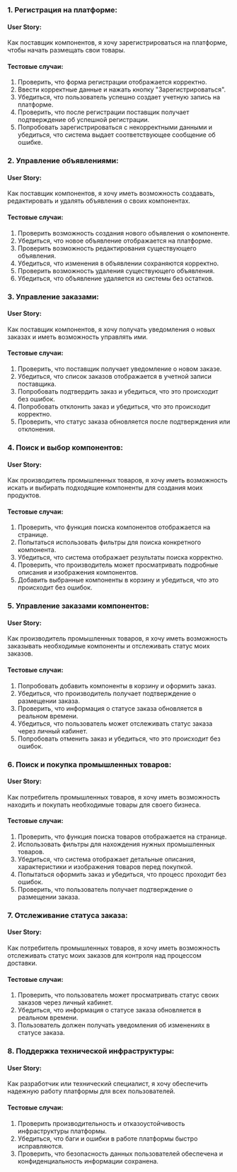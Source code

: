 ### 1. Регистрация на платформе:

#### User Story:

Как поставщик компонентов, я хочу зарегистрироваться на платформе, чтобы начать размещать свои товары.

#### Тестовые случаи:

1. Проверить, что форма регистрации отображается корректно.
2. Ввести корректные данные и нажать кнопку "Зарегистрироваться".
3. Убедиться, что пользователь успешно создает учетную запись на платформе.
4. Проверить, что после регистрации поставщик получает подтверждение об успешной регистрации.
5. Попробовать зарегистрироваться с некорректными данными и убедиться, что система выдает соответствующее сообщение об
   ошибке.

### 2. Управление объявлениями:

#### User Story:

Как поставщик компонентов, я хочу иметь возможность создавать, редактировать и удалять объявления о своих компонентах.

#### Тестовые случаи:

1. Проверить возможность создания нового объявления о компоненте.
2. Убедиться, что новое объявление отображается на платформе.
3. Проверить возможность редактирования существующего объявления.
4. Убедиться, что изменения в объявлении сохраняются корректно.
5. Проверить возможность удаления существующего объявления.
6. Убедиться, что объявление удаляется из системы без остатков.

### 3. Управление заказами:

#### User Story:

Как поставщик компонентов, я хочу получать уведомления о новых заказах и иметь возможность управлять ими.

#### Тестовые случаи:

1. Проверить, что поставщик получает уведомление о новом заказе.
2. Убедиться, что список заказов отображается в учетной записи поставщика.
3. Попробовать подтвердить заказ и убедиться, что это происходит без ошибок.
4. Попробовать отклонить заказ и убедиться, что это происходит корректно.
5. Проверить, что статус заказа обновляется после подтверждения или отклонения.

### 4. Поиск и выбор компонентов:

#### User Story:

Как производитель промышленных товаров, я хочу иметь возможность искать и выбирать подходящие компоненты для создания
моих продуктов.

#### Тестовые случаи:

1. Проверить, что функция поиска компонентов отображается на странице.
2. Попытаться использовать фильтры для поиска конкретного компонента.
3. Убедиться, что система отображает результаты поиска корректно.
4. Проверить, что производитель может просматривать подробные описания и изображения компонентов.
5. Добавить выбранные компоненты в корзину и убедиться, что это происходит без ошибок.

### 5. Управление заказами компонентов:

#### User Story:

Как производитель промышленных товаров, я хочу иметь возможность заказывать необходимые компоненты и отслеживать статус
моих заказов.

#### Тестовые случаи:

1. Попробовать добавить компоненты в корзину и оформить заказ.
2. Убедиться, что производитель получает подтверждение о размещении заказа.
3. Проверить, что информация о статусе заказа обновляется в реальном времени.
4. Убедиться, что пользователь может отслеживать статус заказа через личный кабинет.
5. Попробовать отменить заказ и убедиться, что это происходит без ошибок.

### 6. Поиск и покупка промышленных товаров:

#### User Story:

Как потребитель промышленных товаров, я хочу иметь возможность находить и покупать необходимые товары для своего
бизнеса.

#### Тестовые случаи:

1. Проверить, что функция поиска товаров отображается на странице.
2. Использовать фильтры для нахождения нужных промышленных товаров.
3. Убедиться, что система отображает детальные описания, характеристики и изображения товаров перед покупкой.
4. Попытаться оформить заказ и убедиться, что процесс проходит без ошибок.
5. Проверить, что пользователь получает подтверждение о размещении заказа.

### 7. Отслеживание статуса заказа:

#### User Story:

Как потребитель промышленных товаров, я хочу иметь возможность отслеживать статус моих заказов для контроля над
процессом доставки.

#### Тестовые случаи:

1. Проверить, что пользователь может просматривать статус своих заказов через личный кабинет.
2. Убедиться, что информация о статусе заказа обновляется в реальном времени.
3. Пользователь должен получать уведомления об изменениях в статусе заказа.

### 8. Поддержка технической инфраструктуры:

#### User Story:

Как разработчик или технический специалист, я хочу обеспечить надежную работу платформы для всех пользователей.

#### Тестовые случаи:

1. Проверить производительность и отказоустойчивость инфраструктуры платформы.
2. Убедиться, что баги и ошибки в работе платформы быстро исправляются.
3. Проверить, что безопасность данных пользователей обеспечена и конфиденциальность информации сохранена.

